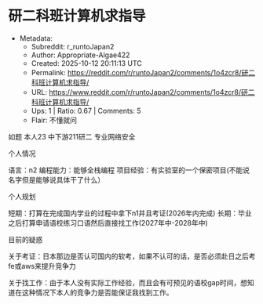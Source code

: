 # 研二科班计算机求指导

- Metadata:
  - Subreddit: r_runtoJapan2
  - Author: Appropriate-Algae422
  - Created: 2025-10-12 20:11:13 UTC
  - Permalink: https://reddit.com/r/runtoJapan2/comments/1o4zcr8/研二科班计算机求指导/
  - URL: https://www.reddit.com/r/runtoJapan2/comments/1o4zcr8/研二科班计算机求指导/
  - Ups: 1 | Ratio: 0.67 | Comments: 5
  - Flair: 不懂就问


如题 本人23 中下游211研二 专业网络安全

个人情况

语言：n2 编程能力：能够全栈编程
项目经验：有实验室的一个保密项目(不能说名字但是能够说具体干了什么）

个人规划

短期：打算在完成国内学业的过程中拿下n1并且考证(2026年内完成)
长期：毕业之后打算申请语校练习口语然后直接找工作(2027年中-2028年中)

目前的疑惑

关于考证：日本那边是否认可国内的软考，如果不认可的话，是否必须赴日之后考fe或aws来提升竞争力

关于找工作：由于本人没有实际工作经验，而且会有可预见的语校gap时间，想知道在这种情况下本人的竞争力是否能保证我找到工作。

